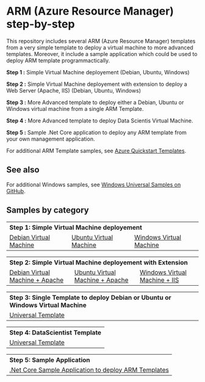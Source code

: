 # ARM (Azure Resource Manager) step-by-step
This repository includes several ARM (Azure Resource Manager) templates from a very simple template to deploy a virtual machine to more advanced templates.
Moreover, it include a sample application which could be used to deploy ARM template programmactically.

**Step 1 :** Simple Virtual Machine deployement (Debian, Ubuntu, Windows)

**Step 2 :** Simple Virtual Machine deployement with extension to deploy a Web Server (Apache, IIS) (Debian, Ubuntu, Windows)

**Step 3 :** More Advanced template to deploy either a Debian, Ubuntu or Windows virtual machine from a single ARM Template.

**Step 4 :** More Advanced template to deploy Data Scientis Virtual Machine.

**Step 5 :** Sample .Net Core application to deploy any ARM template from your own management application.

For additional ARM Template samples, see [Azure Quickstart Templates](https://github.com/Azure/azure-quickstart-templates/). 

## See also

For additional Windows samples, see [Windows Universal Samples on GitHub](https://github.com/Microsoft/Windows-universal-samples/). 

## Samples by category

<table>
 <tr>
  <th colspan="3" align="left">Step 1: Simple Virtual Machine deployement</th>
 </tr>
 <tr>
  <td><a href="Step_1_SingleVMTemplates/101-vm-simple-debian">Debian Virtual Machine</a></td>
  <td><a href="Step_1_SingleVMTemplates/101-vm-simple-ubuntu">Ubuntu Virtual Machine</a></td>
  <td><a href="Step_1_SingleVMTemplates/101-vm-simple-windows">Windows Virtual Machine</a></td>
   </tr>
</table>


<table>
 <tr>
  <th colspan="3" align="left">Step 2: Simple Virtual Machine deployement with Extension</th>
 </tr>
 <tr>
  <td><a href="Step_2_SingleVMWithExtensionTemplates/101-vm-simple-debian-extension">Debian Virtual Machine + Apache</a></td>
  <td><a href="Step_2_SingleVMWithExtensionTemplates/101-vm-simple-ubuntu-extension">Ubuntu Virtual Machine + Apache</a></td>
  <td><a href="Step_2_SingleVMWithExtensionTemplates/101-vm-simple-windows-extension">Windows Virtual Machine + IIS</a></td>
   </tr>
</table>

<table>
 <tr>
  <th colspan="3" align="left">Step 3: Single Template to deploy Debian or Ubuntu or Windows Virtual Machine</th>
 </tr>
 <tr>
  <td><a href="Step_3_SingleVMUniversalTemplate/101-vm-simple-universal">Universal Template</a></td>
   </tr>
</table>


<table>
 <tr>
  <th colspan="3" align="left">Step 4: DataScientist  Template</th>
 </tr>
 <tr>
  <td><a href="Step_4_DataScientistTemplates/101-vm-simple-universal-datascientist">Universal Template</a></td>
   </tr>
</table>


<table>
 <tr>
  <th colspan="3" align="left">Step 5: Sample Application</th>
 </tr>
 <tr>
  <td><a href="Step_5_ARMTemplateApps/cs/DeployARMTemplate">.Net Core Sample Application to deploy ARM Templates</a></td>
   </tr>
</table>